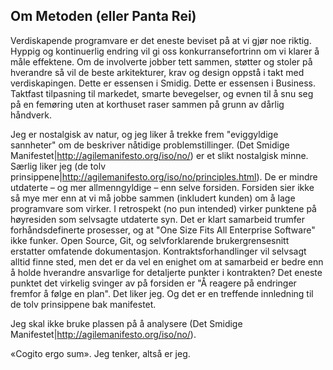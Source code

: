 Om Metoden (eller Panta Rei)
-----------
Verdiskapende programvare er det eneste beviset på at vi gjør noe riktig. Hyppig og kontinuerlig endring vil gi oss konkurransefortrinn om vi klarer å måle effektene. Om de involverte jobber tett sammen, støtter og stoler på hverandre så vil de beste arkitekturer, krav og design oppstå i takt med verdiskapingen. Dette er essensen i Smidig. Dette er essensen i Business. Taktfast tilpasning til markedet, smarte bevegelser, og evnen til å snu seg på en femøring uten at korthuset raser sammen på grunn av dårlig håndverk.

Jeg er nostalgisk av natur, og jeg liker å trekke frem "eviggyldige sannheter" om de beskriver nåtidige problemstillinger. (Det Smidige Manifestet|http://agilemanifesto.org/iso/no/) er et slikt nostalgisk minne. Særlig liker jeg (de tolv prinsippene|http://agilemanifesto.org/iso/no/principles.html). De er mindre utdaterte – og mer allmenngyldige – enn selve forsiden. Forsiden sier ikke så mye mer enn at vi må jobbe sammen (inkludert kunden) om å lage programvare som virker. I retrospekt (no pun intended) virker punktene på høyresiden som selvsagte utdaterte syn. Det er klart samarbeid trumfer forhåndsdefinerte prosesser, og at "One Size Fits All Enterprise Software" ikke funker. Open Source, Git, og selvforklarende brukergrensesnitt erstatter omfatende dokumentasjon. Kontraktsforhandlinger vil selvsagt alltid finne sted, men det er da vel en enighet om at samarbeid er bedre enn å holde hverandre ansvarlige for detaljerte punkter i kontrakten? Det eneste punktet det virkelig svinger av på forsiden er "Å reagere på endringer fremfor å følge en plan". Det liker jeg. Og det er en treffende innledning til de tolv prinsippene bak manifestet.

Jeg skal ikke bruke plassen på å analysere (Det Smidige Manifestet|http://agilemanifesto.org/iso/no/).


«Cogito ergo sum». Jeg tenker, altså er jeg. 

